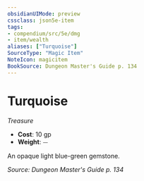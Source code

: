 ```yaml
---
obsidianUIMode: preview
cssclass: json5e-item
tags:
- compendium/src/5e/dmg
- item/wealth
aliases: ["Turquoise"]
SourceType: "Magic Item"
NoteIcon: magicitem
BookSource: Dungeon Master's Guide p. 134
---
```

# Turquoise
*Treasure*  

- **Cost**: 10 gp
- **Weight**: ⏤

An opaque light blue-green gemstone.

*Source: Dungeon Master's Guide p. 134*